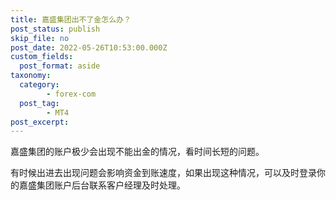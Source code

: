 ```yaml
---
title: 嘉盛集团出不了金怎么办？
post_status: publish
skip_file: no
post_date: 2022-05-26T10:53:00.000Z
custom_fields: 
  post_format: aside
taxonomy:
  category:
        - forex-com
  post_tag:
        - MT4
post_excerpt: 
---
```

嘉盛集团的账户极少会出现不能出金的情况，看时间长短的问题。

有时候出进去出现问题会影响资金到账速度，如果出现这种情况，可以及时登录你的嘉盛集团账户后台联系客户经理及时处理。
